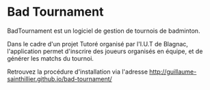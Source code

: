 Bad Tournament
==============

BadTournament est un logiciel de gestion de tournois de badminton.

Dans le cadre d'un projet Tutoré organisé par l'I.U.T de Blagnac, l'application permet d'inscrire des joueurs organisés en équipe,
et de générer les matchs du tournoi.

Retrouvez la procédure d'installation via l'adresse http://guillaume-sainthillier.github.io/bad-tournament/

